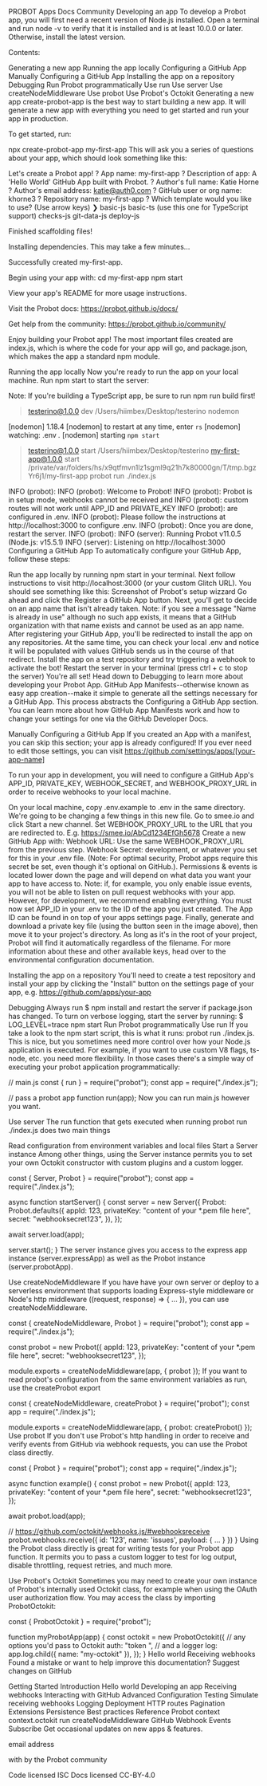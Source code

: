 
PROBOT
Apps Docs Community
Developing an app
To develop a Probot app, you will first need a recent version of Node.js installed. Open a terminal and run node -v to verify that it is installed and is at least 10.0.0 or later. Otherwise, install the latest version.

Contents:

Generating a new app
Running the app locally
Configuring a GitHub App
Manually Configuring a GitHub App
Installing the app on a repository
Debugging
Run Probot programmatically
Use run
Use server
Use createNodeMiddleware
Use probot
Use Probot's Octokit
Generating a new app
create-probot-app is the best way to start building a new app. It will generate a new app with everything you need to get started and run your app in production.

To get started, run:

npx create-probot-app my-first-app
This will ask you a series of questions about your app, which should look something like this:

Let's create a Probot app!
? App name: my-first-app
? Description of app: A 'Hello World' GitHub App built with Probot.
? Author's full name: Katie Horne
? Author's email address: katie@auth0.com
? GitHub user or org name: khorne3
? Repository name: my-first-app
? Which template would you like to use? (Use arrow keys)
❯ basic-js
  basic-ts (use this one for TypeScript support)
  checks-js
  git-data-js
  deploy-js

Finished scaffolding files!

Installing dependencies. This may take a few minutes...

Successfully created my-first-app.

Begin using your app with:
  cd my-first-app
  npm start

View your app's README for more usage instructions.

Visit the Probot docs:
  https://probot.github.io/docs/

Get help from the community:
  https://probot.github.io/community/

Enjoy building your Probot app!
The most important files created are index.js, which is where the code for your app will go, and package.json, which makes the app a standard npm module.

Running the app locally
Now you're ready to run the app on your local machine. Run npm start to start the server:

Note: If you're building a TypeScript app, be sure to run npm run build first!

> testerino@1.0.0 dev /Users/hiimbex/Desktop/testerino
> nodemon

[nodemon] 1.18.4
[nodemon] to restart at any time, enter `rs`
[nodemon] watching: .env *.*
[nodemon] starting `npm start`

> testerino@1.0.0 start /Users/hiimbex/Desktop/testerino
> my-first-app@1.0.0 start /private/var/folders/hs/x9qtfmvn1lz1sgml9q21h7k80000gn/T/tmp.bgzYr6j1/my-first-app
> probot run ./index.js

INFO     (probot):
INFO     (probot): Welcome to Probot!
INFO     (probot): Probot is in setup mode, webhooks cannot be received and
INFO     (probot): custom routes will not work until APP_ID and PRIVATE_KEY
INFO     (probot): are configured in .env.
INFO     (probot): Please follow the instructions at http://localhost:3000 to configure .env.
INFO     (probot): Once you are done, restart the server.
INFO     (probot):
INFO     (server): Running Probot v11.0.5 (Node.js: v15.5.1)
INFO     (server): Listening on http://localhost:3000
Configuring a GitHub App
To automatically configure your GitHub App, follow these steps:

Run the app locally by running npm start in your terminal.
Next follow instructions to visit http://localhost:3000 (or your custom Glitch URL).
You should see something like this: Screenshot of Probot's setup wizzard
Go ahead and click the Register a GitHub App button.
Next, you'll get to decide on an app name that isn't already taken. Note: if you see a message "Name is already in use" although no such app exists, it means that a GitHub organization with that name exists and cannot be used as an app name.
After registering your GitHub App, you'll be redirected to install the app on any repositories. At the same time, you can check your local .env and notice it will be populated with values GitHub sends us in the course of that redirect.
Install the app on a test repository and try triggering a webhook to activate the bot!
Restart the server in your terminal (press ctrl + c to stop the server)
You're all set! Head down to Debugging to learn more about developing your Probot App.
GitHub App Manifests--otherwise known as easy app creation--make it simple to generate all the settings necessary for a GitHub App. This process abstracts the Configuring a GitHub App section. You can learn more about how GitHub App Manifests work and how to change your settings for one via the GitHub Developer Docs.

Manually Configuring a GitHub App
If you created an App with a manifest, you can skip this section; your app is already configured! If you ever need to edit those settings, you can visit https://github.com/settings/apps/[your-app-name]

To run your app in development, you will need to configure a GitHub App's APP_ID, PRIVATE_KEY, WEBHOOK_SECRET, and WEBHOOK_PROXY_URL in order to receive webhooks to your local machine.

On your local machine, copy .env.example to .env in the same directory. We're going to be changing a few things in this new file.
Go to smee.io and click Start a new channel. Set WEBHOOK_PROXY_URL to the URL that you are redirected to.
E.g. https://smee.io/AbCd1234EfGh5678
Create a new GitHub App with:
Webhook URL: Use the same WEBHOOK_PROXY_URL from the previous step.
Webhook Secret: development, or whatever you set for this in your .env file. (Note: For optimal security, Probot apps require this secret be set, even though it's optional on GitHub.).
Permissions & events is located lower down the page and will depend on what data you want your app to have access to. Note: if, for example, you only enable issue events, you will not be able to listen on pull request webhooks with your app. However, for development, we recommend enabling everything.
You must now set APP_ID in your .env to the ID of the app you just created. The App ID can be found in on top of your apps settings page.
Finally, generate and download a private key file (using the button seen in the image above), then move it to your project's directory. As long as it's in the root of your project, Probot will find it automatically regardless of the filename.
For more information about these and other available keys, head over to the environmental configuration documentation.

Installing the app on a repository
You'll need to create a test repository and install your app by clicking the "Install" button on the settings page of your app, e.g. https://github.com/apps/your-app

Debugging
Always run $ npm install and restart the server if package.json has changed.
To turn on verbose logging, start the server by running: $ LOG_LEVEL=trace npm start
Run Probot programmatically
Use run
If you take a look to the npm start script, this is what it runs: probot run ./index.js. This is nice, but you sometimes need more control over how your Node.js application is executed. For example, if you want to use custom V8 flags, ts-node, etc. you need more flexibility. In those cases there's a simple way of executing your probot application programmatically:

// main.js
const { run } = require("probot");
const app = require("./index.js");

// pass a probot app function
run(app);
Now you can run main.js however you want.

Use server
The run function that gets executed when running probot run ./index.js does two main things

Read configuration from environment variables and local files
Start a Server instance
Among other things, using the Server instance permits you to set your own Octokit constructor with custom plugins and a custom logger.

const { Server, Probot } = require("probot");
const app = require("./index.js");

async function startServer() {
  const server = new Server({
    Probot: Probot.defaults({
      appId: 123,
      privateKey: "content of your *.pem file here",
      secret: "webhooksecret123",
    }),
  });

  await server.load(app);

  server.start();
}
The server instance gives you access to the express app instance (server.expressApp) as well as the Probot instance (server.probotApp).

Use createNodeMiddleware
If you have have your own server or deploy to a serverless environment that supports loading Express-style middleware or Node's http middleware ((request, response) => { ... }), you can use createNodeMiddleware.

const { createNodeMiddleware, Probot } = require("probot");
const app = require("./index.js");

const probot = new Probot({
  appId: 123,
  privateKey: "content of your *.pem file here",
  secret: "webhooksecret123",
});

module.exports = createNodeMiddleware(app, { probot });
If you want to read probot's configuration from the same environment variables as run, use the createProbot export

const { createNodeMiddleware, createProbot } = require("probot");
const app = require("./index.js");

module.exports = createNodeMiddleware(app, { probot: createProbot() });
Use probot
If you don't use Probot's http handling in order to receive and verify events from GitHub via webhook requests, you can use the Probot class directly.

const { Probot } = require("probot");
const app = require("./index.js");

async function example() {
  const probot = new Probot({
    appId: 123,
    privateKey: "content of your *.pem file here",
    secret: "webhooksecret123",
  });

  await probot.load(app);

  // https://github.com/octokit/webhooks.js/#webhooksreceive
  probot.webhooks.receive({
    id: '123',
    name: 'issues',
    payload: { ... }
  })
}
Using the Probot class directly is great for writing tests for your Probot app function. It permits you to pass a custom logger to test for log output, disable throttling, request retries, and much more.

Use Probot's Octokit
Sometimes you may need to create your own instance of Probot's internally used Octokit class, for example when using the OAuth user authorization flow. You may access the class by importing ProbotOctokit:

const { ProbotOctokit } = require("probot");

function myProbotApp(app) {
  const octokit = new ProbotOctokit({
    // any options you'd pass to Octokit
    auth: "token <myToken>",
    // and a logger
    log: app.log.child({ name: "my-octokit" }),
  });
}
 Hello world
Receiving webhooks 
Found a mistake or want to help improve this documentation? Suggest changes on GitHub

Getting Started
Introduction
Hello world
Developing an app
Receiving webhooks
Interacting with GitHub
Advanced
Configuration
Testing
Simulate receiving webhooks
Logging
Deployment
HTTP routes
Pagination
Extensions
Persistence
Best practices
Reference
Probot
context
context.octokit
run
createNodeMiddleware
GitHub Webhook Events
Subscribe
Get occasional updates on new apps & features.

email address
 
 with  by the Probot community

Code licensed ISC Docs licensed CC-BY-4.0

